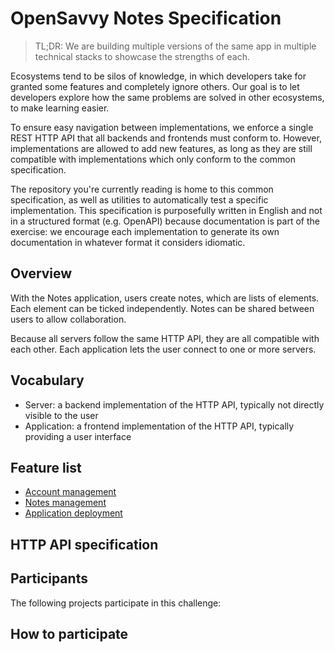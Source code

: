 # OpenSavvy Notes Specification

> TL;DR: We are building multiple versions of the same app in multiple technical stacks to showcase the strengths of each.

Ecosystems tend to be silos of knowledge, in which developers take for granted some features and completely ignore others.
Our goal is to let developers explore how the same problems are solved in other ecosystems, to make learning easier.

To ensure easy navigation between implementations, we enforce a single REST HTTP API that all backends and frontends must conform to.
However, implementations are allowed to add new features, as long as they are still compatible with implementations which only conform to the common specification.

The repository you're currently reading is home to this common specification, as well as utilities to automatically test a specific implementation.
This specification is purposefully written in English and not in a structured format (e.g. OpenAPI) because documentation is part of the exercise: we encourage each implementation to generate its own documentation in whatever format it considers idiomatic.

## Overview

With the Notes application, users create notes, which are lists of elements. Each element can be ticked independently. Notes can be shared between users to allow collaboration.

Because all servers follow the same HTTP API, they are all compatible with each other.
Each application lets the user connect to one or more servers.

## Vocabulary

- Server: a backend implementation of the HTTP API, typically not directly visible to the user
- Application: a frontend implementation of the HTTP API, typically providing a user interface

## Feature list

- [Account management](overview/users.md)
- [Notes management](overview/notes.md)
- [Application deployment](overview/deployment.md)

## HTTP API specification

[//]: # (TODO)

## Participants

The following projects participate in this challenge:

[//]: # (TODO)

## How to participate

[//]: # (TODO)
